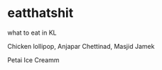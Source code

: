 # eatthatshit
what to eat in KL


Chicken lollipop, Anjapar Chettinad, Masjid Jamek

Petai Ice Creamm
